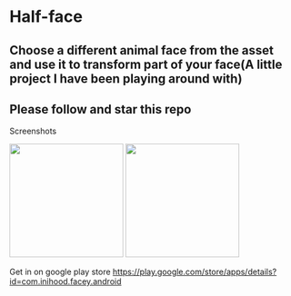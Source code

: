 # Half-face
## Choose a different animal face from the asset and use it to transform part of your face(A little project I have been playing around with)
## Please follow and star this repo

Screenshots

<p float="left">
  <img src="https://user-images.githubusercontent.com/15949588/80279481-e37dbf80-86f5-11ea-9aee-811f831f2492.png" width="200" /> 
  <img src="https://user-images.githubusercontent.com/15949588/80279481-e37dbf80-86f5-11ea-9aee-811f831f2492.png" width="200" /> 
</p>

Get in on google play store https://play.google.com/store/apps/details?id=com.inihood.facey.android
